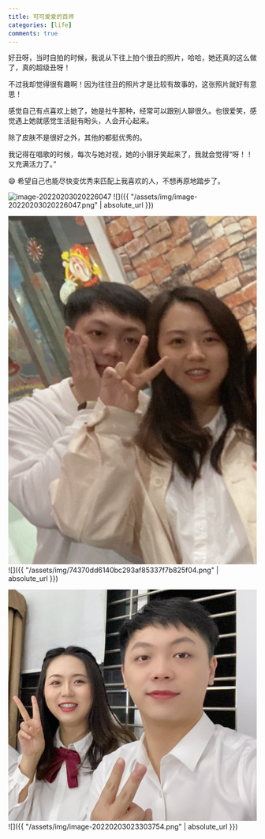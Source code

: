 ```yaml
---
title: 可可爱爱的百师
categories: [life]
comments: true
---
```


好丑呀，当时自拍的时候，我说从下往上拍个很丑的照片，哈哈，她还真的这么做了，真的超级丑呀！

不过我却觉得很有趣啊！因为往往丑的照片才是比较有故事的，这张照片就好有意思！

感觉自己有点喜欢上她了，她是社牛那种，经常可以跟别人聊很久。也很爱笑，感觉遇上她就感觉生活挺有盼头，人会开心起来。

除了皮肤不是很好之外，其他的都挺优秀的。

我记得在唱歌的时候，每次与她对视，她的小钢牙笑起来了，我就会觉得“呀！！又充满活力了。”

😄 希望自己也能尽快变优秀来匹配上我喜欢的人，不想再原地踏步了。

![image-20220203020226047](assets/img/image-20220203020226047.png)
![]({{ "/assets/img/image-20220203020226047.png" | absolute_url }})

![74370dd6140bc293af85337f7b825f04](assets/img/74370dd6140bc293af85337f7b825f04.png)
![]({{ "/assets/img/74370dd6140bc293af85337f7b825f04.png" | absolute_url }})

![image-20220203023303754](assets/img/image-20220203023303754.png)
![]({{ "/assets/img/image-20220203023303754.png" | absolute_url }})
